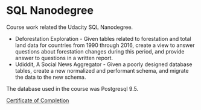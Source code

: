 # SQL Nanodegree
Course work related the Udacity SQL Nanodegree.
* Deforestation Exploration - Given tables related to forestation and total land data for countries from 1990 through 2016, create a view to answer questions about forestation changes during this period, and provide answer to questions in a written report.
* Udiddit, A Social News Aggregator - Given a poorly designed database tables, create a new normalized and performant schema, and migrate the data to the new schema.

The database used in the course was Postgresql 9.5.

[Certificate of Completion](https://confirm.udacity.com/KDDEUMDS)
